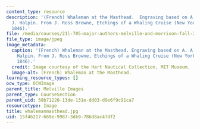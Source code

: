 ```yaml
---
content_type: resource
description: '(French) Whaleman at the Masthead.  Engraving based on A. A. Schmidt,
  J. Halpin. From J. Ross Browne, Etchings of a Whaling Cruise (New York: Harper Brothers,
  1846).'
file: /media/courses/21l-705-major-authors-melville-and-morrison-fall-2003/15f46217669e99873db9786d8ac47df2_whalemanmasthead.jpg
file_type: image/jpeg
image_metadata:
  caption: '(French) Whaleman at the Masthead. Engraving based on A. A. Schmidt, J.
    Halpin. From J. Ross Browne, Etchings of a Whaling Cruise (New York: Harper Brothers,
    1846).'
  credit: Image courtesy of the Hart Nautical Collection, MIT Museum.
  image-alt: (French) Whaleman at the Masthead.
learning_resource_types: []
ocw_type: OCWImage
parent_title: Melville Images
parent_type: CourseSection
parent_uid: 58b71220-13de-131e-dd03-d9e6f9c91ca7
resourcetype: Image
title: whalemanmasthead.jpg
uid: 15f46217-669e-9987-3db9-786d8ac47df2
---
```

